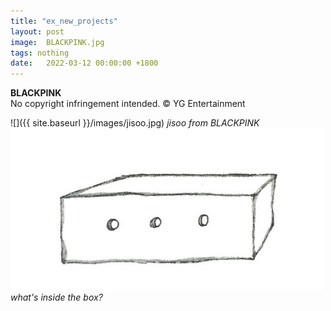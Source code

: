 ```yaml
---
title: "ex_new_projects"
layout: post
image:  BLACKPINK.jpg
tags: nothing
date:   2022-03-12 00:00:00 +1800
---
```


**BLACKPINK**
<br>
No copyright infringement intended. © YG Entertainment

![]({{ site.baseurl }}/images/jisoo.jpg)
*jisoo from BLACKPINK*
![](https://github.com/ththJang/oldththJang/blob/main/assets/images/tobereleased.jpg?raw=true)
*what's inside the box?*

